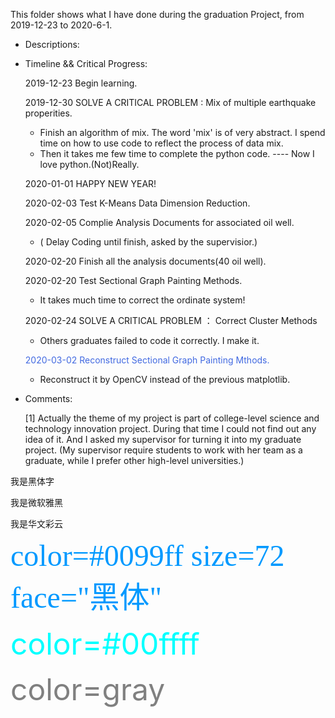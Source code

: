 This folder shows what I have done during the graduation Project, from 2019-12-23 to 2020-6-1.
+ Descriptions:


+ Timeline && Critical Progress:  

  2019-12-23 Begin learning.  
  
  2019-12-30 SOLVE A CRITICAL PROBLEM : Mix of multiple earthquake properities.
    + Finish an algorithm of mix. The word 'mix' is of very abstract. I spend time on how to use code to reflect the process of data mix.
    + Then it takes me few time to complete the python code. ---- Now I love python.(Not)Really.
    
  2020-01-01 HAPPY NEW YEAR!
    
  2020-02-03 Test K-Means Data Dimension Reduction.
    
  2020-02-05 Complie Analysis Documents for associated oil well. 
    + ( Delay Coding until finish, asked by the supervisior.)
    
  2020-02-20 Finish all the analysis documents(40 oil well).
    
  2020-02-20 Test Sectional Graph Painting Methods.
    + It takes much time to correct the ordinate system! 
    
  2020-02-24 SOLVE A CRITICAL PROBLEM ： Correct Cluster Methods
    + Others graduates failed to code it correctly. I make it.  
    
  
  <font color=#4169E1>2020-03-02 Reconstruct Sectional Graph Painting Mthods. </font>
    + Reconstruct it by OpenCV instead of the previous matplotlib.  
    
+ Comments:  

  [1] Actually the theme of my project is part of college-level science and technology innovation project. 
      During that time I could not find out any idea of it. And I asked my supervisor for turning it into my graduate project.
      (My supervisor require students to work with her team as a graduate, while I prefer other high-level universities.)
      
      
      
<font face="黑体">我是黑体字</font>

<font face="微软雅黑">我是微软雅黑</font>

<font face="STCAIYUN">我是华文彩云</font>

<font color=#0099ff size=7 face="黑体">color=#0099ff size=72 face="黑体"</font>

<font color=#00ffff size=72>color=#00ffff</font>

<font color=gray size=72>color=gray</font>
